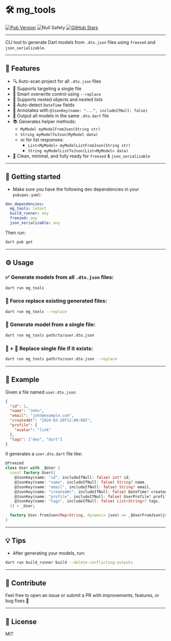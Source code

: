 # 🛠 mg_tools
[![Pub Version](https://img.shields.io/pub/v/mg_tools.svg)](https://pub.dev/packages/mg_tools)
![Null Safety](https://img.shields.io/badge/null_safety-%E2%9C%85-green)
[![GitHub Stars](https://img.shields.io/github/stars/mohamadalghanem474/mg_tools?style=social)](https://github.com/mohamadalghanem474/mg_tools)

---
CLI tool to generate Dart models from `.dto.json` files using `freezed` and `json_serializable`.

---

## 🚀 Features

- 🔍 Auto-scan project for all `.dto.json` files
- 📄 Supports targeting a single file
- 🔄 Smart overwrite control using `--replace`
- 🧩 Supports nested objects and nested lists
- 📆 Auto-detect `DateTime` fields
- 🔑 Annotates with `@JsonKey(name: "...", includeIfNull: false)`
- 📃 Output all models in the same `.dto.dart` file
- 📚 Generates helper methods:
  - `MyModel myModelFromJson(String str)`
  - `String myModelToJson(MyModel data)`
  - or for list responses:
    - `List<MyModel> myModelListFromJson(String str)`
    - `String myModelListToJson(List<MyModel> data)`
- 🐣 Clean, minimal, and fully ready for `freezed` & `json_serializable`

---

## 🧰 Getting started
- Make sure you have the following dev dependencies in your `pubspec.yaml`:

```yaml
dev_dependencies:
  mg_tools: latest
  build_runner: any
  freezed: any
  json_serializable: any
```

Then run:

```bash
dart pub get
```
---

## ⚙️ Usage

### ✅ Generate models from all `.dto.json` files:
```bash
dart run mg_tools
```

### 🔁 Force replace existing generated files:
```bash
dart run mg_tools --replace
```

### 🎯 Generate model from a single file:
```bash
dart run mg_tools path/to/user.dto.json
```

### 🎯 + 🔁 Replace single file if it exists:
```bash
dart run mg_tools path/to/user.dto.json --replace
```

---

## 📁 Example

Given a file named `user.dto.json`:

```json
{
  "id": 1,
  "name": "John",
  "email": "john@example.com",
  "createdAt": "2024-03-20T12:00:00Z",
  "profile": {
    "avatar": "link"
  },
  "tags": ["dev", "dart"]
}
```

It generates a `user.dto.dart` file like:

```dart
@freezed
class User with _$User {
  const factory User({
    @JsonKey(name: "id", includeIfNull: false) int? id,
    @JsonKey(name: "name", includeIfNull: false) String? name,
    @JsonKey(name: "email", includeIfNull: false) String? email,
    @JsonKey(name: "createdAt", includeIfNull: false) DateTime? createdAt,
    @JsonKey(name: "profile", includeIfNull: false) UserProfile? profile,
    @JsonKey(name: "tags", includeIfNull: false) List<String>? tags,
  }) = _User;

  factory User.fromJson(Map<String, dynamic> json) => _$UserFromJson(json);
}
```

---

## 💡 Tips

- After generating your models, run:

```bash
dart run build_runner build --delete-conflicting-outputs
```

---


## 📣 Contribute

Feel free to open an issue or submit a PR with improvements, features, or bug fixes 🚀

---

## 📄 License

MIT
